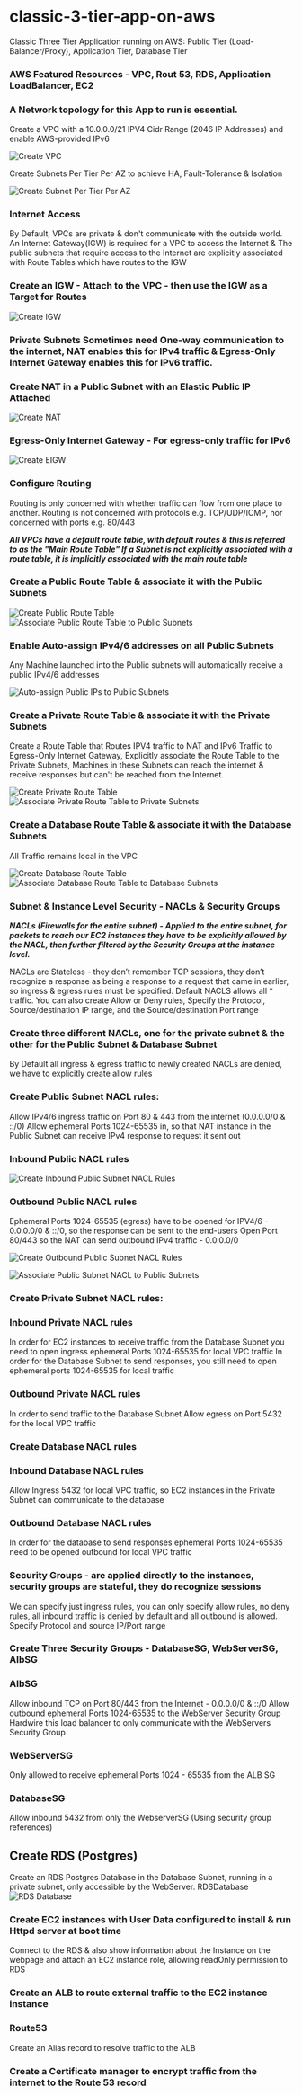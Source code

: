 

# classic-3-tier-app-on-aws
Classic Three Tier Application running on AWS: Public Tier (Load-Balancer/Proxy), Application Tier, Database Tier

### AWS Featured Resources - VPC, Rout 53, RDS, Application LoadBalancer, EC2

### A Network topology for this App to run is essential.
Create a VPC with a 10.0.0.0/21 IPV4 Cidr Range (2046 IP Addresses) and enable AWS-provided IPv6

![Create VPC](./assets/Create3tierVPC.png)

Create Subnets Per Tier Per AZ to achieve HA, Fault-Tolerance & Isolation

![Create Subnet Per Tier Per AZ](./assets/SubnetPerTierPerAZ.png)

### Internet Access
By Default, VPCs are private & don't communicate with the outside world. An Internet Gateway(IGW) is required for a VPC to access the Internet & The public subnets that require access to the Internet are explicitly associated with Route Tables which have routes to the IGW

### Create an IGW - Attach to the VPC - then use the IGW as a Target for Routes

![Create IGW](./assets/3-Tier-App-IGW.png)

### Private Subnets Sometimes need One-way communication to the internet, NAT enables this for IPv4 traffic & Egress-Only Internet Gateway enables this for IPv6 traffic.

### Create NAT in a Public Subnet with an Elastic Public IP Attached

![Create NAT](./assets/CreateNAT.png)

### Egress-Only Internet Gateway - For egress-only traffic for IPv6

![Create EIGW](./assets/3-tier-app-eigw.png)



### Configure Routing
Routing is only concerned with whether traffic can flow from one place to another. Routing is not concerned with protocols e.g. TCP/UDP/ICMP, nor concerned with ports e.g. 80/443

***All VPCs have a default route table, with default routes & this is referred to as the "Main Route Table" If a Subnet is not explicitly associated with a route table, it is implicitly associated with the main route table***


### Create a Public Route Table & associate it with the Public Subnets
![Create Public Route Table](./assets/PublicRouteTable.png)
![Associate Public Route Table to Public Subnets](./assets/ExplicitSubnetAssociations.png)

### Enable Auto-assign IPv4/6 addresses on all Public Subnets
Any Machine launched into the Public subnets will automatically receive a public IPv4/6 addresses

![Auto-assign Public IPs to Public Subnets](./assets/Auto-assignIP-Settings.png)

### Create a Private Route Table & associate it with the Private Subnets
Create a Route Table that Routes IPV4 traffic to NAT and IPv6 Traffic to Egress-Only Internet Gateway, Explicitly associate the Route Table to the Private Subnets, Machines in these Subnets can reach the internet & receive responses but can't be reached from the Internet.

![Create Private Route Table](./assets/CreatePrivateRouteTable.png)
![Associate Private Route Table to Private Subnets](./assets/ExplicitPrivateSubnetAssoc.png)

### Create a Database Route Table & associate it with the Database Subnets
All Traffic remains local in the VPC

![Create Database Route Table](./assets/CreateDatabaseRouteTable.png)
![Associate Database Route Table to Database Subnets](./assets/ExplicitDatabaseSubnetAssoc.png)


### Subnet & Instance Level Security - NACLs & Security Groups
***NACLs (Firewalls for the entire subnet) - Applied to the entire subnet, for packets to reach our EC2 instances they have to be explicitly allowed by the NACL, then further filtered by the Security Groups at the instance level.***

NACLs are Stateless - they don’t remember TCP sessions, they don’t recognize a response as being a response to a request that came in earlier, so ingress & egress rules must be specified. Default NACLS allows all * traffic. You can also create Allow or Deny rules, Specify the Protocol, Source/destination IP range, and the Source/destination Port range

### Create three different NACLs, one for the private subnet & the other for the Public Subnet & Database Subnet
By Default all ingress & egress traffic to newly created NACLs are denied, we have to explicitly create allow rules

### Create Public Subnet NACL rules:
Allow IPv4/6 ingress traffic on Port 80 & 443 from the internet (0.0.0.0/0 & ::/0)
Allow ephemeral Ports 1024-65535 in, so that NAT instance in the Public Subnet can receive IPv4 response to request it sent out

### Inbound Public NACL rules

![Create Inbound Public Subnet NACL Rules](./assets/PublicSubnetNACL.png)

### Outbound Public NACL rules
Ephemeral Ports 1024-65535 (egress) have to be opened for IPV4/6 - 0.0.0.0/0 & ::/0, so the response can be sent to the end-users
Open Port 80/443 so the NAT can send outbound IPv4 traffic - 0.0.0.0/0

![Create Outbound Public Subnet NACL Rules](./assets/PublicSubnetNACLOutBound.png)

![Associate Public Subnet NACL to Public Subnets](./assets/PublicSubnetNACLAssoc.png)

### Create Private Subnet NACL rules:


### Inbound Private NACL rules

In order for EC2 instances to receive traffic from the Database Subnet you need to open ingress ephemeral Ports 1024-65535 for local VPC traffic
In order for the Database Subnet to send responses, you still need to open ephemeral ports 1024-65535 for local traffic


### Outbound Private NACL rules
In order to send traffic to the Database Subnet Allow egress on Port 5432 for the local VPC traffic

### Create Database NACL rules 

### Inbound Database NACL rules
Allow Ingress 5432 for local VPC traffic, so EC2 instances in the Private Subnet can communicate to the database

### Outbound Database NACL rules
In order for the database to send responses ephemeral Ports 1024-65535 need to be opened outbound for local VPC traffic


### Security Groups - are applied directly to the instances, security groups are stateful, they do recognize sessions
We can specify just ingress rules, you can only specify allow rules, no deny rules, all inbound traffic is denied by default and all outbound is allowed. Specify Protocol and source IP/Port range

### Create Three Security Groups - DatabaseSG, WebServerSG, AlbSG

### AlbSG
Allow inbound TCP on Port 80/443 from the Internet - 0.0.0.0/0 & ::/0
Allow outbound ephemeral Ports 1024-65535 to the WebServer Security Group
Hardwire this load balancer to only communicate with the WebServers Security Group

### WebServerSG
Only allowed to receive ephemeral Ports 1024 - 65535 from the ALB SG

### DatabaseSG
Allow inbound 5432 from only the WebserverSG (Using security group references)


## Create RDS (Postgres)
Create an RDS Postgres Database in the Database Subnet, running in a private subnet, only accessible by the WebServer.
RDSDatabase
![RDS Database](./assets/RDSDatabase.png)

### Create EC2 instances with User Data configured to install & run Httpd server at boot time 
Connect to the RDS & also show information about the Instance on the webpage and attach an EC2 instance role, allowing readOnly permission to RDS

### Create an ALB to route external traffic to the EC2 instance instance 

### Route53
Create an Alias record to resolve traffic to the ALB

### Create a Certificate manager to encrypt traffic from the internet to the Route 53 record



